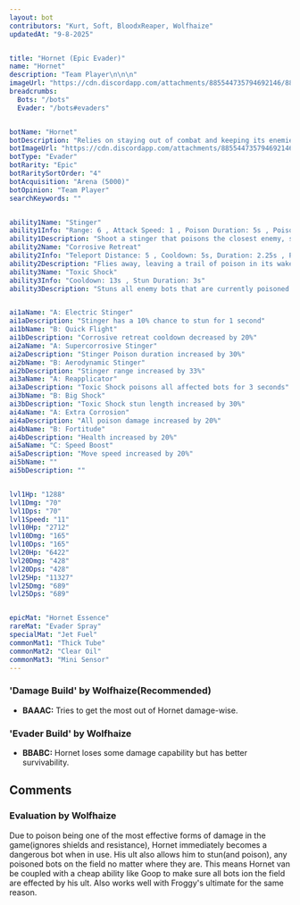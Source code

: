 ```yaml
---
layout: bot
contributors: "Kurt, Soft, BloodxReaper, Wolfhaize"
updatedAt: "9-8-2025"


title: "Hornet (Epic Evader)"
name: "Hornet"
description: "Team Player\n\n\n"
imageUrl: "https://cdn.discordapp.com/attachments/885544735794692146/885547873377345556/hornet.png"
breadcrumbs:
  Bots: "/bots"
  Evader: "/bots#evaders"


botName: "Hornet"
botDescription: "Relies on staying out of combat and keeping its enemies poisoned. Hornet loves to see its enemies slowly melt away"
botImageUrl: "https://cdn.discordapp.com/attachments/885544735794692146/885547873377345556/hornet.png"
botType: "Evader"
botRarity: "Epic"
botRaritySortOrder: "4"
botAcquisition: "Arena (5000)"
botOpinion: "Team Player"
searchKeywords: ""


ability1Name: "Stinger"
ability1Info: "Range: 6 , Attack Speed: 1 , Poison Duration: 5s , Poison Damage per Second: 100%"
ability1Description: "Shoot a stinger that poisons the closest enemy, slowly doing damage over time"
ability2Name: "Corrosive Retreat"
ability2Info: "Teleport Distance: 5 , Cooldown: 5s, Duration: 2.25s , Poison Duration: 4s , Poison Damage per Second: 83%"
ability2Description: "Flies away, leaving a trail of poison in its wake which poisons enemies that walk over it"
ability3Name: "Toxic Shock"
ability3Info: "Cooldown: 13s , Stun Duration: 3s"
ability3Description: "Stuns all enemy bots that are currently poisoned (From any source of posion)"


ai1aName: "A: Electric Stinger"
ai1aDescription: "Stinger has a 10% chance to stun for 1 second"
ai1bName: "B: Quick Flight"
ai1bDescription: "Corrosive retreat cooldown decreased by 20%"
ai2aName: "A: Supercorrosive Stinger"
ai2aDescription: "Stinger Poison duration increased by 30%"
ai2bName: "B: Aerodynamic Stinger"
ai2bDescription: "Stinger range increased by 33%"
ai3aName: "A: Reapplicator"
ai3aDescription: "Toxic Shock poisons all affected bots for 3 seconds"
ai3bName: "B: Big Shock"
ai3bDescription: "Toxic Shock stun length increased by 30%"
ai4aName: "A: Extra Corrosion"
ai4aDescription: "All poison damage increased by 20%"
ai4bName: "B: Fortitude"
ai4bDescription: "Health increased by 20%"
ai5aName: "C: Speed Boost"
ai5aDescription: "Move speed increased by 20%"
ai5bName: ""
ai5bDescription: ""


lvl1Hp: "1288"
lvl1Dmg: "70"
lvl1Dps: "70"
lvl1Speed: "11"
lvl10Hp: "2712"
lvl10Dmg: "165"
lvl10Dps: "165"
lvl20Hp: "6422"
lvl20Dmg: "428"
lvl20Dps: "428"
lvl25Hp: "11327"
lvl25Dmg: "689"
lvl25Dps: "689"


epicMat: "Hornet Essence"
rareMat: "Evader Spray"
specialMat: "Jet Fuel"
commonMat1: "Thick Tube"
commonMat2: "Clear Oil"
commonMat3: "Mini Sensor"
---
```


### 'Damage Build' by Wolfhaize(Recommended)
- **BAAAC:** Tries to get the most out of Hornet damage-wise.

### 'Evader Build' by Wolfhaize
- **BBABC:** Hornet loses some damage capability but has better survivability.

## Comments

### Evaluation by Wolfhaize
Due to poison being one of the most effective forms of damage in the game(ignores shields and resistance), Hornet immediately becomes a dangerous bot when in use. His ult also allows him to stun(and poison), any poisoned bots on the field no matter where they are. This means Hornet van be coupled with a cheap ability like Goop to make sure all bots ion the field are effected by his ult. Also works well with Froggy's ultimate for the same reason. 
